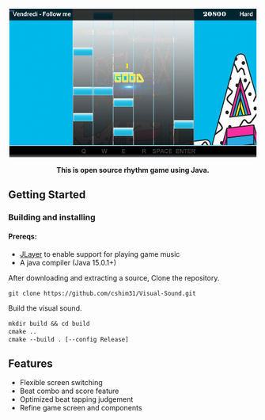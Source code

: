 <p align="center">
 <img src = "src/img/githubImage.png" alt = "Screenshot of a 2D rhythm game" style="width:500px;height:300px;"/>
</p>

<p align="center">
 <strong>This is open source rhythm game using Java.</strong>
</div>

## Getting Started
### Building and installing

#### Prereqs:
- [JLayer](http://www.javazoom.net/javalayer/javalayer.html) to enable support for playing game music
- A java compiler (Java 15.0.1+)

<p> After downloading and extracting a source, Clone the repository.</p>
    
    git clone https://github.com/cshim31/Visual-Sound.git
  
<p> Build the visual sound. </p> 

    mkdir build && cd build
    cmake ..
    cmake --build . [--config Release]

## Features
- Flexible screen switching
- Beat combo and score feature
- Optimized beat tapping judgement
- Refine game screen and components



